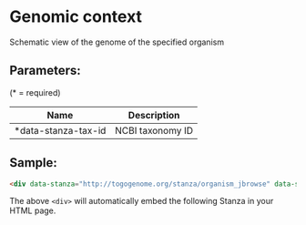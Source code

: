 Genomic context 
===============

Schematic view of the genome of the specified organism

## Parameters:

(* = required)

| Name                 | Description                         |
|----------------------|-------------------------------------|
| *data-stanza-tax-id  | NCBI taxonomy ID                    |

## Sample:

```html
<div data-stanza="http://togogenome.org/stanza/organism_jbrowse" data-stanza-tax-id="1148"></div>
```

The above `<div>` will automatically embed the following Stanza in your HTML page.

<div data-stanza="/stanza/organism_jbrowse" data-stanza-tax-id="1148"></div>
